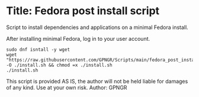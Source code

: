 # Title: Fedora post install script

Script to install dependencies and applications on a minimal Fedora install.

After installing minimal Fedora, log in to your user account.

```shell
sudo dnf isntall -y wget
wget "https://raw.githubusercontent.com/GPNGR/Scripts/main/fedora_post_install_script/install.sh" -O ./install.sh && chmod =x ./install.sh
./install.sh
```

This script is provided AS IS, the author will not be held liable for damages of any kind. Use at your own risk.
Author: GPNGR
